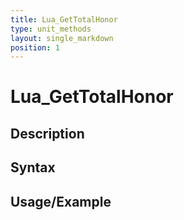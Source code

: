 ```yaml
---
title: Lua_GetTotalHonor
type: unit_methods
layout: single_markdown
position: 1
---
```


# Lua_GetTotalHonor

## Description

## Syntax

## Usage/Example


